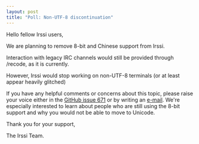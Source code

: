 ```yaml
---
layout: post
title: "Poll: Non-UTF-8 discontinuation"
---
```


Hello fellow Irssi users,

We are planning to remove 8-bit and Chinese support from Irssi.

Interaction with legacy IRC channels would still be provided through /recode, as it is currently.

However, Irssi would stop working on non-UTF-8 terminals (or at least appear heavily glitched)

If you have any helpful comments or concerns about this topic, please raise your voice either in the [GitHub issue 671](https://github.com/irssi/irssi/issues/671) or by writing an [e-mail](https://github.com/irssi). We're especially interested to learn about people who are still using the 8-bit support and why you would not be able to move to Unicode.

Thank you for your support,

The Irssi Team.
